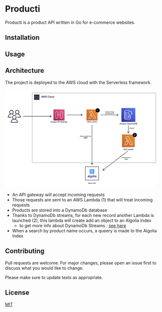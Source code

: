 # Producti

Producti is a product API written in Go for e-commerce websites.

## Installation


## Usage


## Architecture

The project is deployed to the AWS cloud with the Serverless framework.

![Architecture AWS](doc/architecture-aws.png)


* An API gateway will accept incoming requests
* Those requests are sent to an AWS Lambda (1) that will treat incoming requests
* Products are stored into a DynamoDb database
* Thanks to DynamoDb streams, for each new record another Lambda is launched (2), this lambda will create add an object
 to an Algolia Index
    * to get more info about DynamoDb Streams : [see here](https://www.serverless.com/blog/event-driven-architecture-dynamodb) 
* When a search by product name occurs, a queery is made to the Algolia Index



## Contributing

Pull requests are welcome. For major changes, please open an issue first to discuss what you would like to change.

Please make sure to update tests as appropriate.

## License
[MIT](https://choosealicense.com/licenses/mit/)